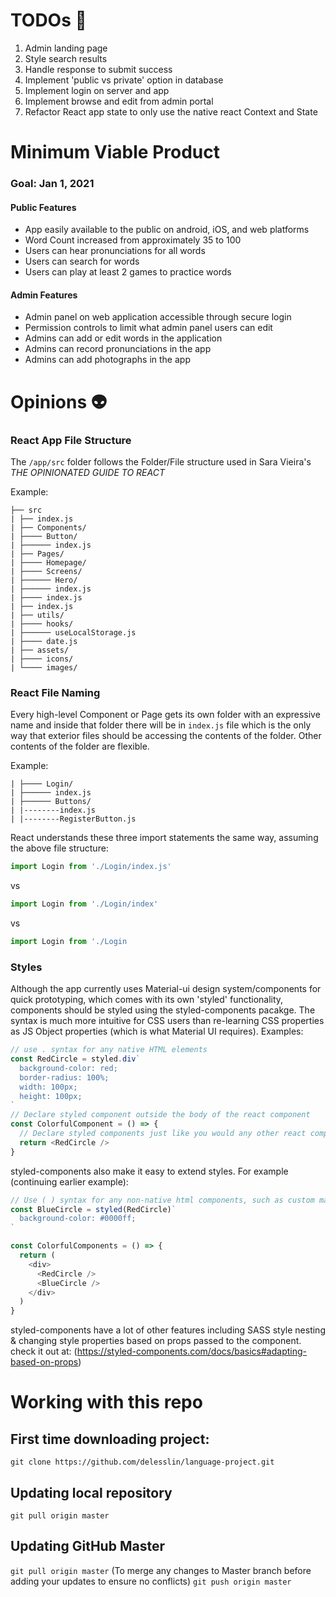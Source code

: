 # TODOs 📎

1. Admin landing page
2. Style search results
3. Handle response to submit success
4. Implement 'public vs private' option in database
5. Implement login on server and app
6. Implement browse and edit from admin portal
7. Refactor React app state to only use the native react Context and State

# Minimum Viable Product

### Goal: Jan 1, 2021

#### Public Features

- App easily available to the public on android, iOS, and web platforms
- Word Count increased from approximately 35 to 100
- Users can hear pronunciations for all words
- Users can search for words
- Users can play at least 2 games to practice words

#### Admin Features

- Admin panel on web application accessible through secure login
- Permission controls to limit what admin panel users can edit
- Admins can add or edit words in the application
- Admins can record pronunciations in the app
- Admins can add photographs in the app

# Opinions 👽

### React App File Structure

The `/app/src` folder follows the Folder/File structure used in Sara Vieira's _THE OPINIONATED GUIDE TO REACT_

Example:

```
├── src
| ├── index.js
| ├── Components/
| ├──── Button/
| ├────── index.js
| ├── Pages/
| ├──── Homepage/
| ├──── Screens/
| ├────── Hero/
| ├────── index.js
| ├──── index.js
| ├── index.js
| ├── utils/
| ├──── hooks/
| ├────── useLocalStorage.js
| ├──── date.js
| ├── assets/
| ├──── icons/
| └──── images/
```

### React File Naming

Every high-level Component or Page gets its own folder with an expressive name and inside that folder there will be in `index.js` file which is the only way that exterior files should be accessing the contents of the folder. Other contents of the folder are flexible.

Example:

```
| ├──── Login/
| ├────── index.js
| ├────── Buttons/
| |--------index.js
| |--------RegisterButton.js
```

React understands these three import statements the same way, assuming the above file structure:

```javascript
import Login from './Login/index.js'
```

vs

```javascript
import Login from './Login/index'
```

vs

```javascript
import Login from './Login
```

### Styles

Although the app currently uses Material-ui design system/components for quick prototyping, which comes with its own 'styled' functionality, components should be styled using the styled-components pacakge. The syntax is much more intuitive for CSS users than re-learning CSS properties as JS Object properties (which is what Material UI requires).
Examples:

```javascript
// use . syntax for any native HTML elements
const RedCircle = styled.div`
  background-color: red;
  border-radius: 100%;
  width: 100px;
  height: 100px;
`
// Declare styled component outside the body of the react component
const ColorfulComponent = () => {
  // Declare styled components just like you would any other react component
  return <RedCircle />
}
```

styled-components also make it easy to extend styles.
For example (continuing earlier example):

```javascript
// Use ( ) syntax for any non-native html components, such as custom made components and Material UI components
const BlueCircle = styled(RedCircle)`
  background-color: #0000ff;
`

const ColorfulComponents = () => {
  return (
    <div>
      <RedCircle />
      <BlueCircle />
    </div>
  )
}
```

styled-components have a lot of other features including SASS style nesting & changing style properties based on props passed to the component. check it out at: (https://styled-components.com/docs/basics#adapting-based-on-props)

# Working with this repo

## First time downloading project:

`git clone https://github.com/delesslin/language-project.git`

## Updating local repository

`git pull origin master`

## Updating GitHub Master

`git pull origin master`
(To merge any changes to Master branch before adding your updates to ensure no conflicts)
`git push origin master`
